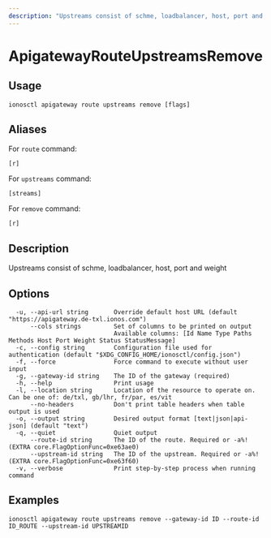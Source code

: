 ```yaml
---
description: "Upstreams consist of schme, loadbalancer, host, port and weight"
---
```


# ApigatewayRouteUpstreamsRemove

## Usage

```text
ionosctl apigateway route upstreams remove [flags]
```

## Aliases

For `route` command:

```text
[r]
```

For `upstreams` command:

```text
[streams]
```

For `remove` command:

```text
[r]
```

## Description

Upstreams consist of schme, loadbalancer, host, port and weight

## Options

```text
  -u, --api-url string       Override default host URL (default "https://apigateway.de-txl.ionos.com")
      --cols strings         Set of columns to be printed on output 
                             Available columns: [Id Name Type Paths Methods Host Port Weight Status StatusMessage]
  -c, --config string        Configuration file used for authentication (default "$XDG_CONFIG_HOME/ionosctl/config.json")
  -f, --force                Force command to execute without user input
  -g, --gateway-id string    The ID of the gateway (required)
  -h, --help                 Print usage
  -l, --location string      Location of the resource to operate on. Can be one of: de/txl, gb/lhr, fr/par, es/vit
      --no-headers           Don't print table headers when table output is used
  -o, --output string        Desired output format [text|json|api-json] (default "text")
  -q, --quiet                Quiet output
      --route-id string      The ID of the route. Required or -a%!(EXTRA core.FlagOptionFunc=0xe63ae0)
      --upstream-id string   The ID of the upstream. Required or -a%!(EXTRA core.FlagOptionFunc=0xe63f60)
  -v, --verbose              Print step-by-step process when running command
```

## Examples

```text
ionosctl apigateway route upstreams remove --gateway-id ID --route-id ID_ROUTE --upstream-id UPSTREAMID
```

